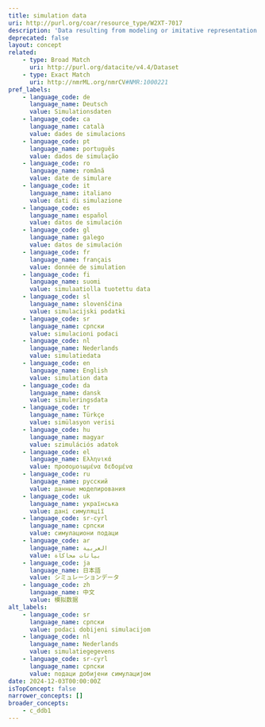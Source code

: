 ```yaml
---
title: simulation data
uri: http://purl.org/coar/resource_type/W2XT-7017
description: 'Data resulting from modeling or imitative representation of real-world processes, events, or systems, often using computer programs. For example, a program modeling household consumption responses to indirect tax changes; or a dataset on hypothetical patients and their drug exposure, background conditions, and known adverse events. [Source: Adapted from https://ddialliance.org/Specification/DDI-CV/ModeOfCollection_3.0.html]'
deprecated: false
layout: concept
related:
    - type: Broad Match
      uri: http://purl.org/datacite/v4.4/Dataset
    - type: Exact Match
      uri: http://nmrML.org/nmrCV#NMR:1000221
pref_labels:
    - language_code: de
      language_name: Deutsch
      value: Simulationsdaten
    - language_code: ca
      language_name: català
      value: dades de simulacions
    - language_code: pt
      language_name: português
      value: dados de simulação
    - language_code: ro
      language_name: română
      value: date de simulare
    - language_code: it
      language_name: italiano
      value: dati di simulazione
    - language_code: es
      language_name: español
      value: datos de simulación
    - language_code: gl
      language_name: galego
      value: datos de simulación
    - language_code: fr
      language_name: français
      value: donnée de simulation
    - language_code: fi
      language_name: suomi
      value: simulaatiolla tuotettu data
    - language_code: sl
      language_name: slovenščina
      value: simulacijski podatki
    - language_code: sr
      language_name: српски
      value: simulacioni podaci
    - language_code: nl
      language_name: Nederlands
      value: simulatiedata
    - language_code: en
      language_name: English
      value: simulation data
    - language_code: da
      language_name: dansk
      value: simuleringsdata
    - language_code: tr
      language_name: Türkçe
      value: simülasyon verisi
    - language_code: hu
      language_name: magyar
      value: szimulációs adatok
    - language_code: el
      language_name: Ελληνικά
      value: προσομοιωμένα δεδομένα
    - language_code: ru
      language_name: русский
      value: данные моделирования
    - language_code: uk
      language_name: українська
      value: дані симуляції
    - language_code: sr-cyrl
      language_name: српски
      value: симулациони подаци
    - language_code: ar
      language_name: العربية
      value: بيانات محاكاة
    - language_code: ja
      language_name: 日本語
      value: シミュレーションデータ
    - language_code: zh
      language_name: 中文
      value: 模拟数据
alt_labels:
    - language_code: sr
      language_name: српски
      value: podaci dobijeni simulacijom
    - language_code: nl
      language_name: Nederlands
      value: simulatiegegevens
    - language_code: sr-cyrl
      language_name: српски
      value: подаци добијени симулацијом
date: 2024-12-03T00:00:00Z
isTopConcept: false
narrower_concepts: []
broader_concepts:
    - c_ddb1
---
```


